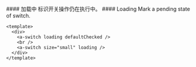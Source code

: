 <cn>
#### 加载中
标识开关操作仍在执行中。
</cn>

<us>
#### Loading
Mark a pending state of switch.
</us>

```tpl
<template>
  <div>
    <a-switch loading defaultChecked />
    <br />
    <a-switch size="small" loading />
  </div>
</template>
```
